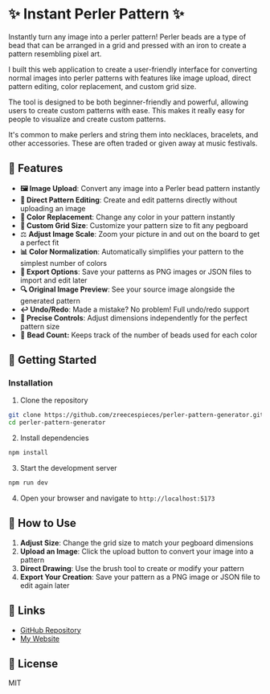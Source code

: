 # ✨ Instant Perler Pattern ✨

Instantly turn any image into a perler pattern! Perler beads are a type of bead that can be arranged in a grid and pressed with an iron to create a pattern resembling pixel art.

I built this web application to create a user-friendly interface for converting normal images into perler patterns with features like image upload, direct pattern editing, color replacement, and custom grid size.

The tool is designed to be both beginner-friendly and powerful, allowing users to create custom patterns with ease. This makes it really easy for people to visualize and create custom patterns.

It's common to make perlers and string them into necklaces, bracelets, and other accessories. These are often traded or given away at music festivals.

## 🎨 Features

- **🖼️ Image Upload**: Convert any image into a Perler bead pattern instantly
- **🎨 Direct Pattern Editing**: Create and edit patterns directly without uploading an image
- **🔄 Color Replacement**: Change any color in your pattern instantly
- **🧩 Custom Grid Size**: Customize your pattern size to fit any pegboard
- ⚖️ **Adjust Image Scale**: Zoom your picture in and out on the board to get a perfect fit
- **📊 Color Normalization**: Automatically simplifies your pattern to the simplest number of colors
- **💾 Export Options**: Save your patterns as PNG images or JSON files to import and edit later
- **🔍 Original Image Preview**: See your source image alongside the generated pattern
- **↩️ Undo/Redo**: Made a mistake? No problem! Full undo/redo support
- **🎯 Precise Controls**: Adjust dimensions independently for the perfect pattern size
- 🔢 **Bead Count:** Keeps track of the number of beads used for each color

## 🚀 Getting Started

### Installation

1. Clone the repository

```bash
git clone https://github.com/zreecespieces/perler-pattern-generator.git
cd perler-pattern-generator
```

2. Install dependencies

```bash
npm install
```

3. Start the development server

```bash
npm run dev
```

4. Open your browser and navigate to `http://localhost:5173`

## 📖 How to Use

1. **Adjust Size**: Change the grid size to match your pegboard dimensions
2. **Upload an Image**: Click the upload button to convert your image into a pattern
3. **Direct Drawing**: Use the brush tool to create or modify your pattern
4. **Export Your Creation**: Save your pattern as a PNG image or JSON file to edit again later

## 🔗 Links

- [GitHub Repository](https://github.com/zreecespieces/perler-pattern-generator)
- [My Website](https://zacharyreece.dev)

## 📜 License

MIT
